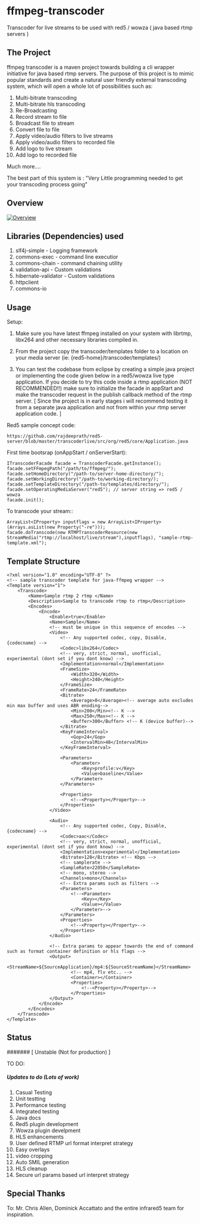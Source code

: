# ffmpeg-transcoder

Transcoder for live streams to be used with red5 / wowza ( java based rtmp servers )



## The Project

ffmpeg transcoder is a maven project towards building a cli wrapper initiative for java based rtmp servers. The purpose of this project is to mimic popular standards and create a natural user friendly external transcoding system, which will open a whole lot of possibilities such as:

1. Multi-bitrate transcoding
2. Multi-bitrate hls transcoding
3. Re-Broadcasting
4. Record stream to file
5. Broadcast file to stream
6. Convert file to file
7. Apply video/audio filters to live streams
8. Apply video/audio filters to recorded file
9. Add logo to live stream
9. Add logo to recorded file

Much more....

The best part of this system is :  "Very Little programming needed to get your transcoding process going"

## Overview


[![Overview](https://raw.githubusercontent.com/rajdeeprath/ffmpeg-transcoder/93b441c7851d5e08ee2158e345ee43d94f80e40b/images/transcoder-service%20-%20small.png "Verifying")](https://raw.githubusercontent.com/rajdeeprath/ffmpeg-transcoder/93b441c7851d5e08ee2158e345ee43d94f80e40b/images/transcoder-service.png)


## Libraries (Dependencies) used

1. slf4j-simple - Logging framework
2. commons-exec - command line executior
3. commons-chain - command chaining utility
4. validation-api - Custom validations
5. hibernate-validator - Custom validations
6. httpclient
7. commons-io


## Usage

Setup:

1. Make sure you have latest ffmpeg installed on your system with librtmp, libx264 and other necessary libraries compiled in.

2. From the project copy the transcoder/templates folder to a location on your media server (ie: {red5-home}/transcoder/templates/)

3. You can test the codebase from eclipse by creating a simple java project or implementing the code given below in a red5/wowza live type application. If you decide to try this code inside a rtmp application (NOT RECOMMENDED!!) make sure to initialize the facade in appStart and make the transcoder request in the publish callback method of the rtmp server. [ Since the project is in early stages i will recommend testing it from a separate java application and not from within your rtmp server application code. ]

Red5 sample concept code:
```
https://github.com/rajdeeprath/red5-server/blob/master/transcoderlive/src/org/red5/core/Application.java
```


First time bootsrap (onAppStart / onServerStart):
```
ITranscoderFacade facade = TranscoderFacade.getInstance();
facade.setFFmpegPath("/path/to/ffmpeg/");
facade.setHomeDirectory("/path-to/server-home-directory/");
facade.setWorkingDirectory("/path-to/working-directory/);
facade.setTemplateDirectory("/path-to/templates/directory/");
facade.setOperatingMediaServer("red5"); // server string => red5 / wowza
facade.init();
```

To transcode your stream::
```
ArrayList<IProperty> inputflags = new ArrayList<IProperty>(Arrays.asList(new Property("-re")));
facade.doTranscode(new RTMPTranscoderResource(new StreamMedia("rtmp://localhost/live/stream"),inputflags), "sample-rtmp-template.xml");
```


## Template Structure

```
<?xml version="1.0" encoding="UTF-8" ?>
<!-- sample transcoder template for java-ffmpeg wrapper -->
<Template version="1">
	<Transcode>
		<Name>Sample rtmp 2 rtmp </Name>
		<Description>Sample to transcode rtmp to rtmp</Description>	
		<Encodes>
			<Encode>
				<Enable>true</Enable>
				<Name>Sample</Name>								
				<!-- must be unique in this sequence of encodes -->
				<Video>
					<!-- Any supported codec, copy, Disable, {codecname} -->
					<Codec>libx264</Codec>
					<!-- very, strict, normal, unofficial, experimental (dont set if you dont know) -->
					<Implementation>normal</Implementation>
					<FrameSize>
						<Width>320</Width>
						<Height>240</Height>
					</FrameSize>
					<FrameRate>24</FrameRate>
					<Bitrate>
						<Average>0</Average><!-- average auto excludes min max buffer and uses ABR enoding-->
						<Min>200</Min><!-- K -->
						<Max>250</Max><!-- K -->
						<Buffer>300</Buffer> <!-- K (device buffer)-->
					</Bitrate> 
					<KeyFrameInterval>
						<Gop>24</Gop>
						<IntervalMin>48</IntervalMin>
					</KeyFrameInterval>
					
					<Parameters>
						<Parameter>
							<Key>profile:v</Key>
							<Value>baseline</Value>
						</Parameter>
					</Parameters>
					
					<Properties>
						<!--<Property></Property>-->
					</Properties>
				</Video>
				
				<Audio>
					<!-- Any supported codec, Copy, Disable, {codecname} -->
					<Codec>aac</Codec>
					<!-- very, strict, normal, unofficial, experimental (dont set if you dont know) -->
					<Implementation>experimental</Implementation>
					<Bitrate>128</Bitrate> <!-- Kbps -->
					<!-- samplerate -->
					<SampleRate>22050</SampleRate>
					<!-- mono, stereo -->
					<Channels>mono</Channels>
					<!-- Extra params such as filters -->
					<Parameters> 
						<!--<Parameter>
							<Key></Key>
							<Value></Value>
						</Parameter>-->
					</Parameters>
					<Properties>
						<!--<Property></Property>-->
					</Properties>
				</Audio>
				
				<!-- Extra params to appear towards the end of command such as format container definition or hls flags -->		
				<Output>
						<StreamName>${SourceApplication}/mp4:${SourceStreamName}</StreamName>
						<!-- mp4, flv etc.. -->
						<Container></Container>
						<Properties>
							<!--<Property></Property>-->
						</Properties>
				</Output>
			</Encode>
		</Encodes>
	</Transcode>
</Template>

```

## Status

####### [ Unstable (Not for production) ]


TO DO:

##### Updates to do (Lots of work)

1. Casual Testing
2. Unit testting
3. Performance testing
4. Integrated testing
5. Java docs
6. Red5 plugin development
7. Wowza plugin develpment
8. HLS enhancements
9. User defined RTMP url format interpret strategy
10. Easy overlays
11. video cropping
12. Auto SMIL generation
13. HLS cleanup
14. Secure url params based url interpret strategy



## Special Thanks

To: Mr. Chris Allen, Dominick Accattato and the entire infrared5 team for inspiration.